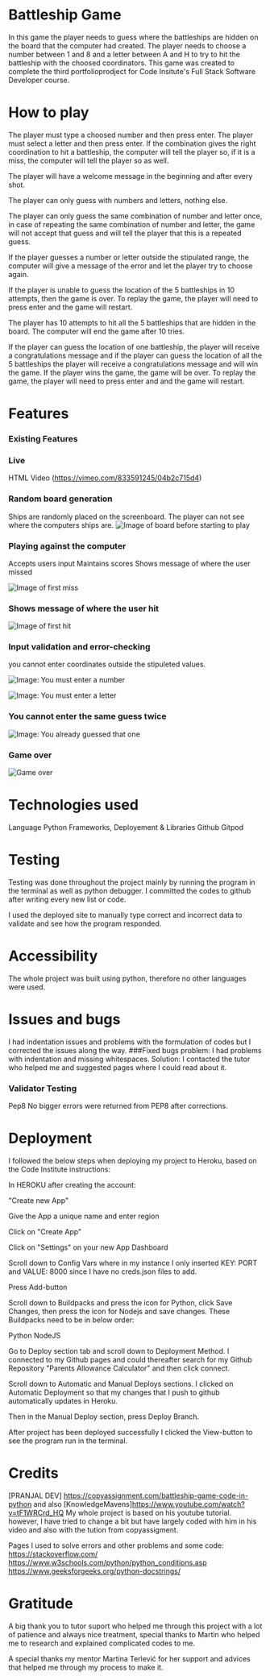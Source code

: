 # Battleship Game
In this game the player needs to guess where the battleships are hidden on the board that the computer had created. 
The player needs to choose a number between 1 and 8 and a letter between A and H to try to hit the battleship with the choosed coordinators. This game was created to complete the third portfolioprodject for Code Insitute's Full Stack Software Developer course.

# How to play
The player must type a choosed number and then press enter.
The player must select a letter and then press enter.
If the combination gives the right coordination to hit a battleship, the computer will tell the player so, if it is a miss, the computer will tell the player so as well.

The player will have a welcome message in the beginning and after every shot.

The player can only guess with numbers and letters, nothing else.

The player can only guess the same combination of number and letter once, in case of repeating the same combination of number and letter,  the game will not accept that guess and will tell the player that this is a repeated guess. 

If the player guesses a number or letter outside the stipulated range, the computer will give a message of the error and let the player try to choose again. 

If the player is unable to guess the location of the 5 battleships in 10 attempts, then the game is over. To replay the game, the player will need to press enter and the game will restart.

The player has 10 attempts to hit all the 5 battleships that are hidden in the board.
The computer will end the game after 10 tries. 

If the player can guess the location of one battleship, the player will receive a congratulations message and if the player can guess the location of all the 5 battleships the player will receive a congratulations message and will win the game. If the player wins the game, the game will be over. To replay the game, the player will need to press enter and and the game will restart. 

# Features
### Existing Features

### Live 
HTML Video (https://vimeo.com/833591245/04b2c715d4)

### Random board generation

Ships are randomly placed on the screenboard.
The player can not see where the computers ships are.
![Image of board before starting to play](images/before_playing.png)


### Playing against the computer
Accepts users input
Maintains scores
Shows message of where the user missed

![Image of first miss](images/first%20miss.png)

### Shows message of where the user hit

![Image of first hit](images/first%20hit.png)

### Input validation and error-checking
you cannot enter coordinates outside the stipuleted values. 

![Image: You must enter a number](images/wrong%20number.png)

![Image: You must enter a letter](images/wrong%20letter.png)

### You cannot enter the same guess twice
![Image: You already guessed that one](../seabattle-game/images//already-guessed.png)

### Game over
![Game over](../seabattle-game/images//missed-game-over.png)


# Technologies used
Language Python
Frameworks, Deployement & Libraries
Github
Gitpod

# Testing
Testing was done throughout the project mainly by running the program in the terminal as well as python debugger. I committed the codes to github after writing every new list or code.

I used the deployed site to manually type correct and incorrect data to validate and see how the program responded.

# Accessibility
The whole project was built using python, therefore no other languages were used.

# Issues and bugs
I had indentation issues and problems with the formulation of codes but I corrected the issues along the way.
###Fixed bugs
problem: I had problems with indentation and missing whitespaces.
Solution: I contacted the tutor who helped me and suggested pages where I could read about it.

### Validator Testing
Pep8
No bigger errors were returned from PEP8 after corrections.

# Deployment
I followed the below steps when deploying my project to Heroku, based on the Code Institute instructions:

In HEROKU after creating the account:

"Create new App"

Give the App a unique name and enter region

Click on "Create App"

Click on "Settings" on your new App Dashboard

Scroll down to Config Vars where in my instance I only inserted KEY: PORT and VALUE: 8000 since I have no creds.json files to add.

Press Add-button

Scroll down to Buildpacks and press the icon for Python, click Save Changes, then press the icon for Nodejs and save changes. These Buildpacks need to be in below order:

Python NodeJS

Go to Deploy section tab and scroll down to Deployment Method. I connected to my Github pages and could thereafter search for my Github Repository "Parents Allowance Calculator" and then click connect.

Scroll down to Automatic and Manual Deploys sections. I clicked on Automatic Deployment so that my changes that I push to github automatically updates in Heroku.

Then in the Manual Deploy section, press Deploy Branch.

After project has been deployed successfully I clicked the View-button to see the program run in the terminal.

# Credits
[PRANJAL DEV] https://copyassignment.com/battleship-game-code-in-python and also [KnowledgeMavens]https://www.youtube.com/watch?v=tF1WRCrd_HQ
My whole project is based on his youtube tutorial. however, I have tried to change a bit but have largely coded with him in his video and also with the tution from copyassigment.

Pages I used to solve errors and other problems and some code: https://stackoverflow.com/  https://www.w3schools.com/python/python_conditions.asp https://www.geeksforgeeks.org/python-docstrings/

# Gratitude

A big thank you to tutor suport who helped me through this project with a lot of patience and always nice treatment, special thanks to Martin who helped me to research and explained complicated codes to me.

A special thanks my mentor Martina Terlević for her support and advices that helped me through my process to make it.
